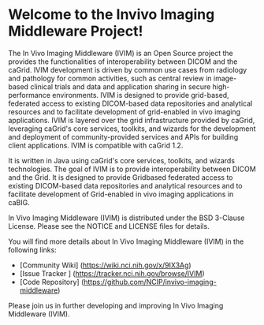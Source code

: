  Welcome to the Invivo Imaging Middleware Project!
=========================

The In Vivo Imaging Middleware (IVIM) is an Open Source project the provides the functionalities of interoperability between DICOM and the caGrid. IVIM development is driven by common use cases from radiology and pathology for common activities, such as central review in image-based clinical trials and data and application sharing in secure high-performance environments. IVIM is designed to provide grid-based, federated access to existing DICOM-based data repositories and analytical resources and to facilitate development of grid-enabled in vivo imaging applications. IVIM is layered over the grid infrastructure provided by caGrid, leveraging caGrid's core services, toolkits, and wizards for the development and deployment of community-provided services and APIs for building client applications. IVIM is compatible with caGrid 1.2.

It is written in Java using caGrid's core services, toolkits, and wizards technologies.
The goal of IVIM is to provide interoperability between DICOM and the Grid. It is designed to provide Gridbased
federated access to existing DICOM-based data repositories and analytical resources and to facilitate
development of Grid-enabled in vivo imaging applications in caBIG.

In Vivo Imaging Middleware (IVIM) is distributed under the BSD 3-Clause License. 
Please see the NOTICE and LICENSE files for details.

You will find more details about In Vivo Imaging Middleware (IVIM) in the following links:
  * [Community Wiki] (https://wiki.nci.nih.gov/x/9IX3Ag)
  * [Issue Tracker ] (https://tracker.nci.nih.gov/browse/IVIM)
  * [Code Repository] (https://github.com/NCIP/invivo-imaging-middleware)

Please join us in further developing and improving In Vivo Imaging Middleware (IVIM).

